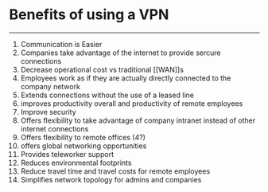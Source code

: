 # Benefits of using a VPN
---
1. Communication is Easier
2. Companies take advantage of the internet to provide sercure connections
3. Decrease operational cost vs traditional [[WAN]]s
4. Employees work as if they are actually directly connected to the company network
5. Extends connections without the use of a leased line
6. improves productivity overall and productivity of remote employees
7. Improve security
8. Offers flexibility to take advantage of company intranet instead of other internet connections
9. Offers flexibility to remote offices (4?)
10. offers global networking opportunities
11. Provides teleworker support
12. Reduces environmental footprints
13. Reduce travel time and travel costs for remote employees
14. Simplifies network topology for admins and companies

